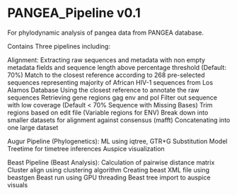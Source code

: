# PANGEA_Pipeline v0.1

For phylodynamic analysis of pangea data from PANGEA database.

Contains Three pipelines including: 

Alignment:
    Extracting raw sequences and metadata with non empty metadata fields and sequence length above percentage threshold (Default: 70%)
    Match to the closest reference according to 268 pre-selected sequences representing majority of African HIV-1 sequences from Los Alamos Database
    Using the closest reference to annotate the raw sequences
    Retrieving gene regions gag env and pol
    Filter out sequence with low coverage (Default < 70% Sequence with Missing Bases)
    Trim regions based on edit file (Variable regions for ENV)
    Break down into smaller datasets for alignment against consensus (mafft)
    Concatenating into one large dataset
 
Augur Pipeline (Phylogenetics):
    ML using iqtree, GTR+G Substitution Model
    Treetime for timetree inferences
    Auspice visualization

Beast Pipeline (Beast Analysis):
    Calculation of pairwise distance matrix
    Cluster align using clustering algorithm
    Creating beast XML file using beastgen 
    Beast run using GPU threading
    Beast tree import to auspice visuals
